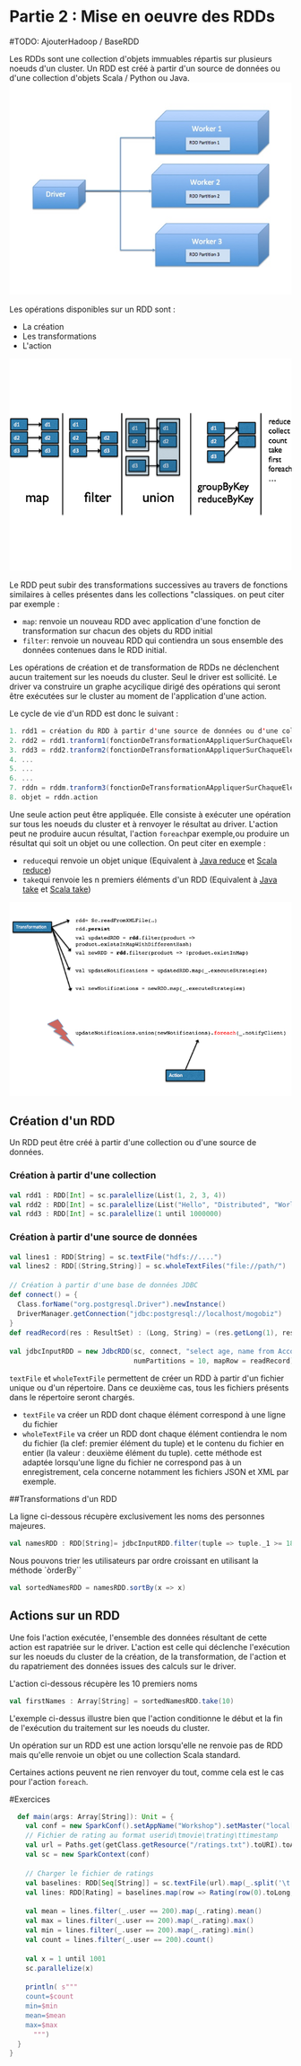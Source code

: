 # Partie 2 : Mise en oeuvre des RDDs
#TODO: AjouterHadoop / BaseRDD


Les RDDs sont une collection d'objets immuables répartis sur plusieurs noeuds d'un cluster. Un RDD est créé à partir d'un source de données ou d'une collection d'objets Scala / Python ou Java.
![](rdd1.jpg)

Les opérations disponibles sur un RDD sont :
+ La création
+ Les transformations
+ L'action

![](rdd2.png)

Le RDD peut subir des transformations successives au travers de fonctions similaires à celles présentes dans les collections "classiques. on peut citer par exemple :

+ ``map``: renvoie un nouveau RDD avec application d'une fonction de transformation sur chacun des objets du RDD initial
+ ``filter``: renvoie un nouveau RDD qui contiendra un sous ensemble des données contenues dans le RDD initial.

Les opérations de création et de transformation de RDDs ne déclenchent aucun traitement sur les noeuds du cluster. Seul le driver est sollicité. Le driver va construire un graphe acycilique dirigé des opérations qui seront être exécutées sur le cluster au moment de l'application d'une action.

Le cycle de vie d'un RDD est donc le suivant :
```scala
1. rdd1 = création du RDD à partir d'une source de données ou d'une collection
2. rdd2 = rdd1.tranform1(fonctionDeTransformationAAppliquerSurChaqueElement)
3. rdd3 = rdd2.tranform2(fonctionDeTransformationAAppliquerSurChaqueElement)
4. ...
5. ...
6. ...
7. rddn = rddm.tranform3(fonctionDeTransformationAAppliquerSurChaqueElement)
8. objet = rddn.action
```
Une seule action peut être appliquée. Elle consiste à exécuter une opération sur tous les noeuds du cluster et à renvoyer le résultat au driver. L'action peut ne produire aucun résultat, l'action ``foreach``par exemple,ou produire un résultat qui soit un objet ou une collection. On peut citer en exemple :
+ ``reduce``qui renvoie un objet unique (Equivalent à  [Java reduce]() et [Scala reduce](http://www.scala-lang.org/api/2.11.4/index.html#scala.collection.immutable.List))
+ ``take``qui renvoie les n premiers éléments d'un RDD (Equivalent à  [Java take]() et [Scala take](http://www.scala-lang.org/api/2.11.4/index.html#scala.collection.immutable.List))

![](rd3.png)

## Création d'un RDD
Un RDD peut être créé à partir d'une collection ou d'une source de données.

### Création à partir d'une collection

```scala
val rdd1 : RDD[Int] = sc.paralellize(List(1, 2, 3, 4))
val rdd2 : RDD[Int] = sc.paralellize(List("Hello", "Distributed", "World"))
val rdd3 : RDD[Int] = sc.paralellize(1 until 1000000)
```

### Création à partir d'une source de données
```scala
val lines1 : RDD[String] = sc.textFile("hdfs://....")
val lines2 : RDD[(String,String)] = sc.wholeTextFiles("file://path/")

// Création à partir d'une base de données JDBC
def connect() = {
  Class.forName("org.postgresql.Driver").newInstance()
  DriverManager.getConnection("jdbc:postgresql://localhost/mogobiz")
}
def readRecord(res : ResultSet) : (Long, String) = (res.getLong(1), res.getString(2))

val jdbcInputRDD = new JdbcRDD(sc, connect, "select age, name from Account offset ? limit ?", lowerBound = 100, upperBound= 20000, 
                               numPartitions = 10, mapRow = readRecord)

```

``textFile`` et ``wholeTextFile`` permettent de créer un RDD à partir d'un fichier unique ou d'un répertoire. Dans ce deuxième cas, tous les fichiers présents dans le répertoire seront chargés.

+ ``textFile`` va créer un RDD dont chaque élément correspond à une ligne du fichier
+ ``wholeTextFile`` va créer un RDD dont chaque élément contiendra le nom du fichier (la clef: premier élément du tuple) et le contenu du fichier en entier (la valeur : deuxième élément du tuple). cette méthode est adaptée lorsqu'une ligne du fichier ne correspond pas à un enregistrement, cela concerne notamment les fichiers JSON et XML par exemple.

##Transformations d'un RDD

La ligne ci-dessous récupère exclusivement les noms des personnes majeures.
```scala
val namesRDD : RDD[String]= jdbcInputRDD.filter(tuple => tuple._1 >= 18).map(_._2)
```

Nous pouvons trier les utilisateurs par ordre croissant en utilisant la méthode `òrderBy``
```scala
val sortedNamesRDD = namesRDD.sortBy(x => x)
```

## Actions sur un RDD
Une fois l'action exécutée, l'ensemble des données résultant de cette action est rapatriée sur le driver. L'action est celle qui déclenche l'exécution sur les noeuds du cluster de la création, de la transformation, de l'action et du rapatriement des données issues des calculs sur le driver.

L'action ci-dessous récupère les 10 premiers noms
```Scala
val firstNames : Array[String] = sortedNamesRDD.take(10)
```
L'exemple ci-dessus illustre bien que l'action conditionne le début et la fin de l'exécution du traitement sur les noeuds du cluster.

Un opération sur un RDD est une action lorsqu'elle ne renvoie pas de RDD mais qu'elle renvoie un objet ou une collection Scala standard.

Certaines actions peuvent ne rien renvoyer du tout, comme cela est le cas pour l'action ``foreach``.


#Exercices

```scala
  def main(args: Array[String]): Unit = {
    val conf = new SparkConf().setAppName("Workshop").setMaster("local[*]")
    // Fichier de rating au format userid\tmovie\trating\ttimestamp
    val url = Paths.get(getClass.getResource("/ratings.txt").toURI).toAbsolutePath.toString
    val sc = new SparkContext(conf)

    // Charger le fichier de ratings 
    val baselines: RDD[Seq[String]] = sc.textFile(url).map(_.split('\t'))
    val lines: RDD[Rating] = baselines.map(row => Rating(row(0).toLong, row(1).toLong, row(2).toInt, new Timestamp(row(3).toLong * 1000)))

    val mean = lines.filter(_.user == 200).map(_.rating).mean()
    val max = lines.filter(_.user == 200).map(_.rating).max()
    val min = lines.filter(_.user == 200).map(_.rating).min()
    val count = lines.filter(_.user == 200).count()

    val x = 1 until 1001
    sc.parallelize(x)

    println( s"""
    count=$count
    min=$min
    mean=$mean
    max=$max
      """)
  }
}

```

